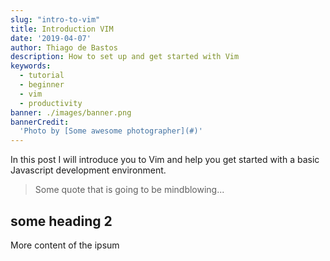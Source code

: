 ```yaml
---
slug: "intro-to-vim"
title: Introduction VIM
date: '2019-04-07'
author: Thiago de Bastos
description: How to set up and get started with Vim
keywords:
  - tutorial
  - beginner
  - vim
  - productivity
banner: ./images/banner.png
bannerCredit:
  'Photo by [Some awesome photographer](#)'
---
```


In this post I will introduce you to Vim and help you get started with a basic Javascript development environment.

> Some quote that is going to be mindblowing...

## some heading 2

More content of the ipsum
